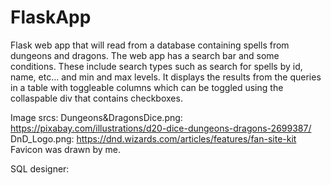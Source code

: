 # FlaskApp
Flask web app that will read from a database containing spells from dungeons and dragons.
The web app has a search bar and some conditions. These include search types such as search for spells by id, name, etc... and min and max levels.
It displays the results from the queries in a table with toggleable columns which can be toggled using the collaspable div that contains checkboxes.

Image srcs:
Dungeons&DragonsDice.png: https://pixabay.com/illustrations/d20-dice-dungeons-dragons-2699387/
DnD_Logo.png: https://dnd.wizards.com/articles/features/fan-site-kit
Favicon was drawn by me.



SQL designer:
<!-- <?xml version="1.0" encoding="utf-8" ?>
SQL XML created by WWW SQL Designer, https://github.com/ondras/wwwsqldesigner/
Active URL: https://ondras.zarovi.cz/sql/demo/ 
<sql>
<datatypes db="sqlite">
	<group label="Affinity">
		<type label="Text" default="" length="1" sql="TEXT" quote="'" color="rgb(255,200,200)"/>
		<type label="Numeric" default="0" length="0" sql="NUMERIC" quote="" color="rgb(238,238,170)"/>
		<type label="Integer" default="0" length="0" sql="INTEGER" quote="" color="rgb(238,238,170)"/>
		<type label="Real" default="0" length="0" sql="REAL" quote="" color="rgb(238,238,170)"/>
		<type label="None" default="" length="0" sql="NONE" quote="" color="rgb(200,255,200)"/>
	</group>
</datatypes><table x="10" y="10" name="spells">
<row name="id" null="1" autoincrement="1">
<datatype>TEXT</datatype>
<default>NULL</default></row>
<row name="level" null="1" autoincrement="0">
<datatype>INTEGER</datatype>
<default>NULL</default></row>
<row name="name" null="1" autoincrement="0">
<datatype>TEXT</datatype>
<default>NULL</default></row>
<row name="school" null="1" autoincrement="0">
<datatype>TEXT</datatype>
<default>NULL</default></row>
<row name="id_spells" null="1" autoincrement="0">
<datatype>TEXT</datatype>
<default>NULL</default></row>
<row name="casting_time" null="1" autoincrement="0">
<datatype>TEXT</datatype>
<default>NULL</default></row>
<row name="range" null="1" autoincrement="0">
<datatype>TEXT</datatype>
<default>NULL</default></row>
<row name="components" null="1" autoincrement="0">
<datatype>TEXT</datatype>
<default>NULL</default></row>
<row name="duration" null="1" autoincrement="0">
<datatype>TEXT</datatype>
<default>NULL</default></row>
<row name="description" null="1" autoincrement="0">
<datatype>TEXT</datatype>
<default>NULL</default></row>
<key type="PRIMARY" name="">
<part>id</part>
</key>
</table>
<table x="221" y="11" name="temp">
<row name="id" null="1" autoincrement="1">
<datatype>TEXT</datatype>
<default>NULL</default></row>
<row name="spell_id" null="1" autoincrement="0">
<datatype>TEXT</datatype>
<default>NULL</default><relation table="spells" row="id" />
</row>
<key type="PRIMARY" name="">
<part>id</part>
</key>
</table>
<table x="421" y="128" name="classes">
<row name="id" null="1" autoincrement="1">
<datatype>TEXT</datatype>
<default>NULL</default></row>
<row name="name" null="1" autoincrement="0">
<datatype>TEXT</datatype>
<default>NULL</default></row>
<key type="PRIMARY" name="">
<part>id</part>
</key>
</table>
<table x="208" y="124" name="class_spell_link">
<row name="id" null="0" autoincrement="1">
<datatype>INTEGER</datatype>
</row>
<row name="spell_id" null="1" autoincrement="0">
<datatype>TEXT</datatype>
<default>NULL</default><relation table="spells" row="id" />
</row>
<row name="class_id" null="1" autoincrement="0">
<datatype>INTEGER</datatype>
<default>NULL</default><relation table="classes" row="id" />
</row>
<key type="PRIMARY" name="">
<part>id</part>
</key>
</table>
</sql> -->
